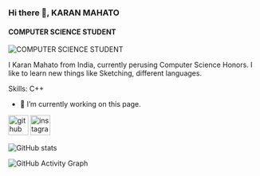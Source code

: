 ### Hi there 👋, KARAN MAHATO
#### COMPUTER SCIENCE STUDENT
![COMPUTER SCIENCE STUDENT](https://www.canva.com/design/DAFusz97jmY/XETY3Mz3xMet_qQh44cJYg/edit?utm_content=DAFusz97jmY&utm_campaign=designshare&utm_medium=link2&utm_source=sharebutton)

I Karan Mahato from India, currently perusing Computer Science Honors.
I like to learn new things like Sketching, different languages. 

Skills: C++

- 🔭 I’m currently working on this page. 


[<img src='https://cdn.jsdelivr.net/npm/simple-icons@3.0.1/icons/github.svg' alt='github' height='40'>](https://github.com/https://github.com/Karan-Mahato)  [<img src='https://cdn.jsdelivr.net/npm/simple-icons@3.0.1/icons/instagram.svg' alt='instagram' height='40'>](https://www.instagram.com/https://www.instagram.com/karan_7dc//)  

![GitHub stats](https://github-readme-stats.vercel.app/api?username=https://github.com/Karan-Mahato&show_icons=true)  

![GitHub Activity Graph](https://activity-graph.herokuapp.com/graph?username=https://github.com/Karan-Mahato)  



<!---
Karan-Mahato/Karan-Mahato is a ✨ special ✨ repository because its `README.md` (this file) appears on your GitHub profile.
You can click the Preview link to take a look at your changes.
--->
